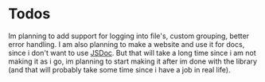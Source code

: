 # Todos
Im planning to add support for logging into file's, custom grouping, better error handling. I am also planning to make a website and use it for docs, since i don't want to use [JSDoc](jsdoc.app).
But that will take a long time since i am not making it as i go, im planning to start making it after im done with the library (and that will probably take some time since i have a job in real life).
